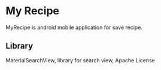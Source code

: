# My Recipe

MyRecipe is android mobile application for save recipe.

## Library 
MaterialSearchView, library for search view, Apache License
